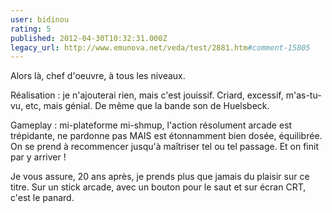 ```yaml
---
user: bidinou
rating: 5
published: 2012-04-30T10:32:31.000Z
legacy_url: http://www.emunova.net/veda/test/2881.htm#comment-15805
---
```

Alors là, chef d'oeuvre, à tous les niveaux.

Réalisation : je n'ajouterai rien, mais c'est jouissif. Criard, excessif, m'as-tu-vu, etc, mais génial. De même que la bande son de Huelsbeck.

Gameplay : mi-plateforme mi-shmup, l'action résolument arcade est trépidante, ne pardonne pas MAIS est étonnamment bien dosée, équilibrée. On se prend à recommencer jusqu'à maîtriser tel ou tel passage. Et on finit par y arriver ! 

Je vous assure, 20 ans après, je prends plus que jamais du plaisir sur ce titre. Sur un stick arcade, avec un bouton pour le saut et sur écran CRT, c'est le panard.